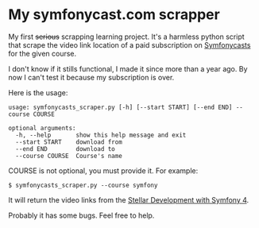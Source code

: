 # My symfonycast.com scrapper

My first <del>serious</del> scrapping learning project. It's a harmless python script that scrape the video link location of a paid subscription on [Symfonycasts](https://symfonycasts.com/) for the given course.

I don't know if it stills functional, I made it since more than a year ago. By now I can't test it because my subscription is over.

Here is the usage:
```
usage: symfonycasts_scraper.py [-h] [--start START] [--end END] --course COURSE

optional arguments:
  -h, --help       show this help message and exit
  --start START    download from
  --end END        download to
  --course COURSE  Course's name
```  
COURSE is not optional, you must provide it. For example:

```
$ symfonycasts_scraper.py --course symfony
```

It will return the video links from the [Stellar Development with Symfony 4](https://symfonycasts.com/screencast/symfony).

Probably it has some bugs. Feel free to help.
